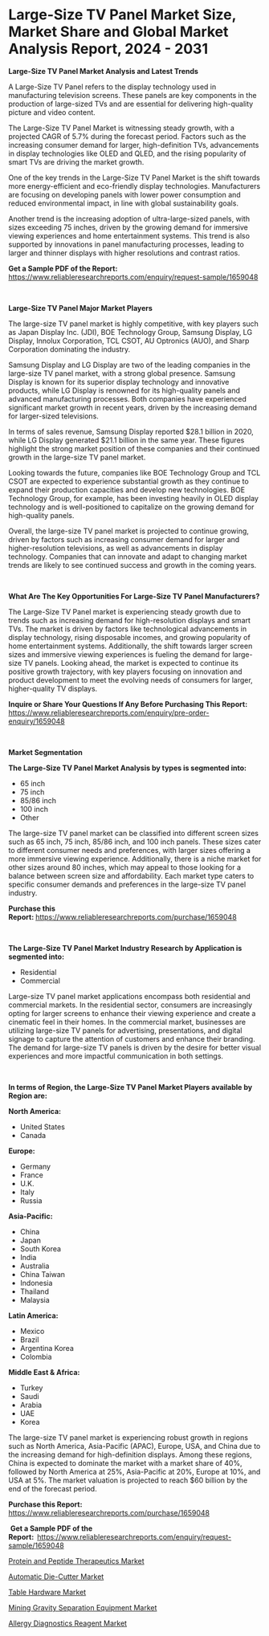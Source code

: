 <p><h1>Large-Size TV Panel Market Size, Market Share and Global Market Analysis Report, 2024 - 2031</h1></p><p><strong>Large-Size TV Panel Market Analysis and Latest Trends</strong></p>
<p><p>A Large-Size TV Panel refers to the display technology used in manufacturing television screens. These panels are key components in the production of large-sized TVs and are essential for delivering high-quality picture and video content.</p><p>The Large-Size TV Panel Market is witnessing steady growth, with a projected CAGR of 5.7% during the forecast period. Factors such as the increasing consumer demand for larger, high-definition TVs, advancements in display technologies like OLED and QLED, and the rising popularity of smart TVs are driving the market growth.</p><p>One of the key trends in the Large-Size TV Panel Market is the shift towards more energy-efficient and eco-friendly display technologies. Manufacturers are focusing on developing panels with lower power consumption and reduced environmental impact, in line with global sustainability goals.</p><p>Another trend is the increasing adoption of ultra-large-sized panels, with sizes exceeding 75 inches, driven by the growing demand for immersive viewing experiences and home entertainment systems. This trend is also supported by innovations in panel manufacturing processes, leading to larger and thinner displays with higher resolutions and contrast ratios.</p></p>
<p><strong>Get a Sample PDF of the Report:&nbsp;</strong> <a href="https://www.reliableresearchreports.com/enquiry/request-sample/1659048">https://www.reliableresearchreports.com/enquiry/request-sample/1659048</a></p>
<p>&nbsp;</p>
<p><strong>Large-Size TV Panel Major Market Players</strong></p>
<p><p>The large-size TV panel market is highly competitive, with key players such as Japan Display Inc. (JDI), BOE Technology Group, Samsung Display, LG Display, Innolux Corporation, TCL CSOT, AU Optronics (AUO), and Sharp Corporation dominating the industry. </p><p>Samsung Display and LG Display are two of the leading companies in the large-size TV panel market, with a strong global presence. Samsung Display is known for its superior display technology and innovative products, while LG Display is renowned for its high-quality panels and advanced manufacturing processes. Both companies have experienced significant market growth in recent years, driven by the increasing demand for larger-sized televisions.</p><p>In terms of sales revenue, Samsung Display reported $28.1 billion in 2020, while LG Display generated $21.1 billion in the same year. These figures highlight the strong market position of these companies and their continued growth in the large-size TV panel market.</p><p>Looking towards the future, companies like BOE Technology Group and TCL CSOT are expected to experience substantial growth as they continue to expand their production capacities and develop new technologies. BOE Technology Group, for example, has been investing heavily in OLED display technology and is well-positioned to capitalize on the growing demand for high-quality panels.</p><p>Overall, the large-size TV panel market is projected to continue growing, driven by factors such as increasing consumer demand for larger and higher-resolution televisions, as well as advancements in display technology. Companies that can innovate and adapt to changing market trends are likely to see continued success and growth in the coming years.</p></p>
<p>&nbsp;</p>
<p><strong>What Are The Key Opportunities For Large-Size TV Panel Manufacturers?</strong></p>
<p><p>The Large-Size TV Panel market is experiencing steady growth due to trends such as increasing demand for high-resolution displays and smart TVs. The market is driven by factors like technological advancements in display technology, rising disposable incomes, and growing popularity of home entertainment systems. Additionally, the shift towards larger screen sizes and immersive viewing experiences is fueling the demand for large-size TV panels. Looking ahead, the market is expected to continue its positive growth trajectory, with key players focusing on innovation and product development to meet the evolving needs of consumers for larger, higher-quality TV displays.</p></p>
<p><strong>Inquire or Share Your Questions If Any Before Purchasing This Report:</strong> <a href="https://www.reliableresearchreports.com/enquiry/pre-order-enquiry/1659048">https://www.reliableresearchreports.com/enquiry/pre-order-enquiry/1659048</a></p>
<p>&nbsp;</p>
<p><strong>Market Segmentation</strong></p>
<p><strong>The Large-Size TV Panel Market Analysis by types is segmented into:</strong></p>
<p><ul><li>65 inch</li><li>75 inch</li><li>85/86 inch</li><li>100 inch</li><li>Other</li></ul></p>
<p><p>The large-size TV panel market can be classified into different screen sizes such as 65 inch, 75 inch, 85/86 inch, and 100 inch panels. These sizes cater to different consumer needs and preferences, with larger sizes offering a more immersive viewing experience. Additionally, there is a niche market for other sizes around 80 inches, which may appeal to those looking for a balance between screen size and affordability. Each market type caters to specific consumer demands and preferences in the large-size TV panel industry.</p></p>
<p><strong>Purchase this Report:&nbsp;</strong><a href="https://www.reliableresearchreports.com/purchase/1659048">https://www.reliableresearchreports.com/purchase/1659048</a></p>
<p>&nbsp;</p>
<p><strong>The Large-Size TV Panel Market Industry Research by Application is segmented into:</strong></p>
<p><ul><li>Residential</li><li>Commercial</li></ul></p>
<p><p>Large-size TV panel market applications encompass both residential and commercial markets. In the residential sector, consumers are increasingly opting for larger screens to enhance their viewing experience and create a cinematic feel in their homes. In the commercial market, businesses are utilizing large-size TV panels for advertising, presentations, and digital signage to capture the attention of customers and enhance their branding. The demand for large-size TV panels is driven by the desire for better visual experiences and more impactful communication in both settings.</p></p>
<p>&nbsp;</p>
<p><strong>In terms of Region, the Large-Size TV Panel Market Players available by Region are:</strong></p>
<p>
    <p> <strong> North America: </strong>
        <ul>
            <li>United States</li>
            <li>Canada</li>
        </ul>
        </p> 
    <p> <strong> Europe: </strong>
        <ul>
            <li>Germany</li>
            <li>France</li>
            <li>U.K.</li>
            <li>Italy</li>
            <li>Russia</li>
        </ul>
        </p> 
    <p> <strong> Asia-Pacific: </strong>
        <ul>
            <li>China</li>
            <li>Japan</li>
            <li>South Korea</li>
            <li>India</li>
            <li>Australia</li>
            <li>China Taiwan</li>
            <li>Indonesia</li>
            <li>Thailand</li>
            <li>Malaysia</li>
        </ul>
        </p> 
    <p> <strong> Latin America: </strong>
        <ul>
            <li>Mexico</li>
            <li>Brazil</li>
            <li>Argentina Korea</li>
            <li>Colombia</li>
        </ul>
        </p> 
    <p> <strong> Middle East & Africa: </strong>
        <ul>
            <li>Turkey</li>
            <li>Saudi</li>
            <li>Arabia</li>
            <li>UAE</li>
            <li>Korea</li>
        </ul>
    </p>
    </p>
<p><p>The large-size TV panel market is experiencing robust growth in regions such as North America, Asia-Pacific (APAC), Europe, USA, and China due to the increasing demand for high-definition displays. Among these regions, China is expected to dominate the market with a market share of 40%, followed by North America at 25%, Asia-Pacific at 20%, Europe at 10%, and USA at 5%. The market valuation is projected to reach $60 billion by the end of the forecast period.</p></p>
<p><strong>Purchase this Report: </strong><a href="https://www.reliableresearchreports.com/purchase/1659048">https://www.reliableresearchreports.com/purchase/1659048</a></p>
<p>&nbsp;<strong>Get a Sample PDF of the Report:&nbsp;&nbsp;</strong><a href="https://www.reliableresearchreports.com/enquiry/request-sample/1659048">https://www.reliableresearchreports.com/enquiry/request-sample/1659048</a></p>
<p><strong></strong></p>
<p><p><a href="https://github.com/angelajermaine/Market-Research-Report-List-2/blob/main/protein-and-peptide-therapeutics-market.md">Protein and Peptide Therapeutics Market</a></p><p><a href="https://issuu.com/reportprime-2/docs/automatic-die-cutter-market-size-2030.pptx">Automatic Die-Cutter Market</a></p><p><a href="https://medium.com/@chiragreportprime/table-hardware-market-share-evolution-and-market-growth-trends-2024-2031-45cc6425464a">Table Hardware Market</a></p><p><a href="https://issuu.com/reportprime-2/docs/mining-gravity-separation-equipment-market-size-20">Mining Gravity Separation Equipment Market</a></p><p><a href="https://github.com/beatblasta/Market-Research-Report-List-2/blob/main/allergy-diagnostics-reagent-market.md">Allergy Diagnostics Reagent Market</a></p></p>